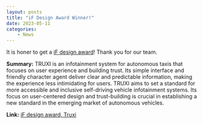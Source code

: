 ```yaml
---
layout: posts
title: "iF Design Award Winner!"
date: 2023-05-11
categories: 
    - News
---
```


It is honer to get a [iF design award](https://ifdesign.com/en/winner-ranking/project/truxi-the-new-self-driving-infotainment-system/552456)!
Thank you for our team.

**Summary:** 
TRUXI is an infotainment system for autonomous taxis that focuses on user experience and building trust. Its simple interface and friendly character agent deliver clear and predictable information, making the experience less intimidating for users. TRUXI aims to set a standard for more accessible and inclusive self-driving vehicle infotainment systems. Its focus on user-centered design and trust-building is crucial in establishing a new standard in the emerging market of autonomous vehicles.

**Link:** [iF design award, Truxi](https://ifdesign.com/en/winner-ranking/project/truxi-the-new-self-driving-infotainment-system/552456)